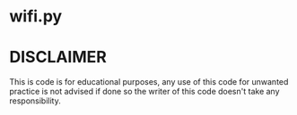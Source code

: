 # wifi.py

# DISCLAIMER
This is code is for educational purposes, any use of this code for unwanted practice is not advised if done so the writer of this code doesn't take any responsibility. 
